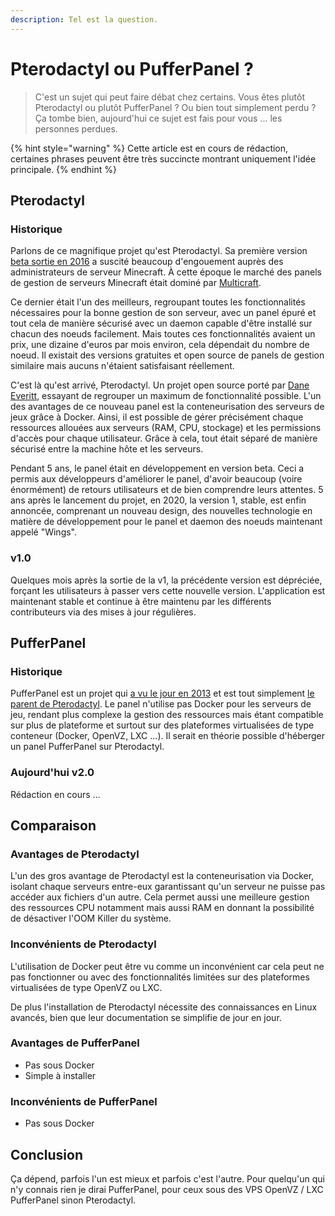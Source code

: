 ```yaml
---
description: Tel est la question.
---
```


# Pterodactyl ou PufferPanel ?

> C'est un sujet qui peut faire débat chez certains. Vous êtes plutôt Pterodactyl ou plutôt PufferPanel ? Ou bien tout simplement perdu ? Ça tombe bien, aujourd'hui ce sujet est fais pour vous ... les personnes perdues.

{% hint style="warning" %}
Cette article est en cours de rédaction, certaines phrases peuvent être très succincte montrant uniquement l'idée principale.
{% endhint %}

## Pterodactyl

### Historique

Parlons de ce magnifique projet qu'est Pterodactyl. Sa première version [beta sortie en 2016](https://github.com/pterodactyl/panel/releases/tag/v0.1.0-beta) a suscité beaucoup d'engouement auprès des administrateurs de serveur Minecraft. À cette époque le marché des panels de gestion de serveurs Minecraft était dominé par [Multicraft](https://www.multicraft.org).

Ce dernier était l'un des meilleurs, regroupant toutes les fonctionnalités nécessaires pour la bonne gestion de son serveur, avec un panel épuré et tout cela de manière sécurisé avec un daemon capable d'être installé sur chacun des noeuds facilement. Mais toutes ces fonctionnalités avaient un prix, une dizaine d'euros par mois environ, cela dépendait du nombre de noeud. Il existait des versions gratuites et open source de panels de gestion similaire mais aucuns n'étaient satisfaisant réellement.

C'est là qu'est arrivé, Pterodactyl. Un projet open source porté par [Dane Everitt](https://daneeveritt.com), essayant de regrouper un maximum de fonctionnalité possible. L'un des avantages de ce nouveau panel est la conteneurisation des serveurs de jeux grâce à Docker. Ainsi, il est possible de gérer précisément chaque ressources allouées aux serveurs (RAM, CPU, stockage) et les permissions d'accès pour chaque utilisateur. Grâce à cela, tout était séparé de manière sécurisé entre la machine hôte et les serveurs.

Pendant 5 ans, le panel était en développement en version beta. Ceci a permis aux développeurs d'améliorer le panel, d'avoir beaucoup (voire énormément) de retours utilisateurs et de bien comprendre leurs attentes. 5 ans après le lancement du projet, en 2020, la version 1, stable, est enfin annoncée, comprenant un nouveau design, des nouvelles technologie en matière de développement pour le panel et daemon des noeuds maintenant appelé "Wings".

### v1.0

Quelques mois après la sortie de la v1, la précédente version est dépréciée, forçant les utilisateurs à passer vers cette nouvelle version. L'application est maintenant stable et continue à être maintenu par les différents contributeurs via des mises à jour régulières.

## PufferPanel

### Historique

PufferPanel est un projet qui [a vu le jour en 2013](https://github.com/PufferPanel/PufferPanel/releases/tag/v0.4-beta) et est tout simplement [le parent de Pterodactyl](https://gist.github.com/LordRalex/cee5ec702b68e90f36958b4026d52f88). Le panel n'utilise pas Docker pour les serveurs de jeu, rendant plus complexe la gestion des ressources mais étant compatible sur plus de plateforme et surtout sur des plateformes virtualisées de type conteneur (Docker, OpenVZ, LXC ...). Il serait en théorie possible d'héberger un panel PufferPanel sur Pterodactyl.

### Aujourd'hui v2.0

Rédaction en cours ...

## Comparaison

### Avantages de Pterodactyl

L'un des gros avantage de Pterodactyl est la conteneurisation via Docker, isolant chaque serveurs entre-eux garantissant qu'un serveur ne puisse pas accéder aux fichiers d'un autre. Cela permet aussi une meilleure gestion des ressources CPU notamment mais aussi RAM en donnant la possibilité de désactiver l'OOM Killer du système.

### Inconvénients de Pterodactyl

L'utilisation de Docker peut être vu comme un inconvénient car cela peut ne pas fonctionner ou avec des fonctionnalités limitées sur des plateformes virtualisées de type OpenVZ ou LXC.

De plus l'installation de Pterodactyl nécessite des connaissances en Linux avancés, bien que leur documentation se simplifie de jour en jour.

### Avantages de PufferPanel

* Pas sous Docker
* Simple à installer

### Inconvénients de PufferPanel

* Pas sous Docker

## Conclusion

Ça dépend, parfois l'un est mieux et parfois c'est l'autre. Pour quelqu'un qui n'y connais rien je dirai PufferPanel, pour ceux sous des VPS OpenVZ / LXC PufferPanel sinon Pterodactyl.
